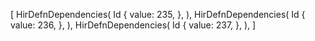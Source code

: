 [
    HirDefnDependencies(
        Id {
            value: 235,
        },
    ),
    HirDefnDependencies(
        Id {
            value: 236,
        },
    ),
    HirDefnDependencies(
        Id {
            value: 237,
        },
    ),
]